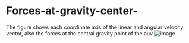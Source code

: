# Forces-at-gravity-center-
The figure shows each coordinate axis of the linear and angular velocity vector, also the forces at the central gravity point of the auv
![image](https://user-images.githubusercontent.com/86011817/192154965-cc0a745a-ad4c-4f47-9edc-5bbd4d6a37ed.png)
